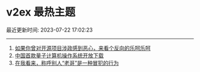 # v2ex 最热主题

最近更新时间: 2023-07-22 17:02:23

--- 
1. [如果你曾对开源项目涉政感到恶心，来看个反向的乐呵乐呵](https://www.v2ex.com/t/958734) 
2. [中国首款量子计算机操作系统开放下载](https://www.v2ex.com/t/958759) 
3. [在我看来，称呼别人“老哥”是一种冒犯的行为](https://www.v2ex.com/t/958794) 
